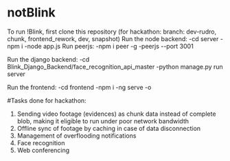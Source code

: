 # notBlink

To run !Blink, first clone this repository (for hackathon: branch: dev-rudro, chunk, frontend_rework, dev, snapshot)
Run the node backend:
-cd server
-npm i
-node app.js
Run peerjs:
-npm i peer -g
-peerjs --port 3001

Run the django backend:
-cd Blink_Django_Backend/face_recognition_api_master
-python manage.py run server

Run the frontend:
-cd frontend
-npm i
-ng serve -o

#Tasks done for hackathon:
1. Sending video footage (evidences) as chunk data instead of complete blob, making it eligible to run under poor network bandwidth
2. Offline sync of footage by caching in case of data disconnection
3. Management of overflooding notifications
4. Face recognition
5. Web conferencing
